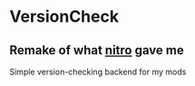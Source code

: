 # VersionCheck 
## **Remake of what [nitro](https://github.com/nitrog0d) gave me** <br>
Simple version-checking backend for my mods